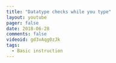 ```yaml
---
title: "Datatype checks while you type"
layout: youtube
pager: false
date: 2018-06-28
comments: false
videoid: gd3vAqg0zJk
tags:
  - Basic instruction
---
```

